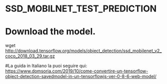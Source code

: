 # SSD_MOBILNET_TEST_PREDICTION

# Download the model. 
wget http://download.tensorflow.org/models/object_detection/ssd_mobilenet_v2_coco_2018_03_29.tar.gz 

#La guida in Italiano la puoi seguire qui:
https://www.domsoria.com/2019/10/come-convertire-un-tensorflow-object-detection-savedmodel-in-un-tensorflowjs-ver-0-8-6-web-model/
